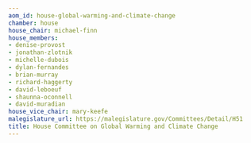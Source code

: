 ```yaml
---
aom_id: house-global-warming-and-climate-change
chamber: house
house_chair: michael-finn
house_members:
- denise-provost
- jonathan-zlotnik
- michelle-dubois
- dylan-fernandes
- brian-murray
- richard-haggerty
- david-leboeuf
- shaunna-oconnell
- david-muradian
house_vice_chair: mary-keefe
malegislature_url: https://malegislature.gov/Committees/Detail/H51
title: House Committee on Global Warming and Climate Change
---
```


